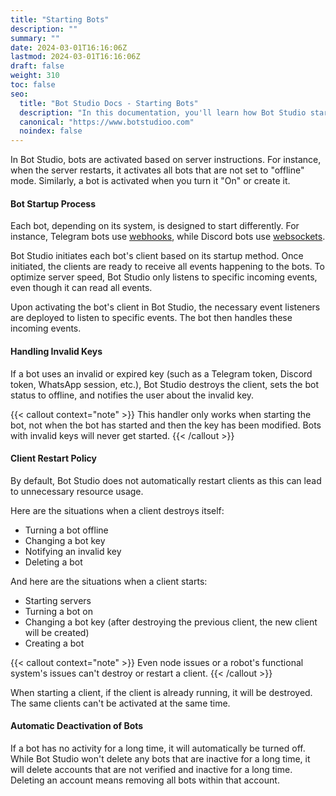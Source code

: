 ```yaml
---
title: "Starting Bots"
description: ""
summary: ""
date: 2024-03-01T16:16:06Z
lastmod: 2024-03-01T16:16:06Z
draft: false
weight: 310
toc: false
seo:
  title: "Bot Studio Docs - Starting Bots"
  description: "In this documentation, you'll learn how Bot Studio starts a robot and what it does to it to make it operational. Click here to learn more."
  canonical: "https://www.botstudioo.com"
  noindex: false
---
```


In Bot Studio, bots are activated based on server instructions. For instance, when the server restarts, it activates all bots that are not set to "offline" mode. Similarly, a bot is activated when you turn it "On" or create it.

#### Bot Startup Process

Each bot, depending on its system, is designed to start differently. For instance, Telegram bots use [webhooks](https://www.redhat.com/en/topics/automation/what-is-a-webhook), while Discord bots use [websockets](https://developer.mozilla.org/en-US/docs/Web/API/WebSockets_API).

Bot Studio initiates each bot's client based on its startup method. Once initiated, the clients are ready to receive all events happening to the bots. To optimize server speed, Bot Studio only listens to specific incoming events, even though it can read all events.

Upon activating the bot's client in Bot Studio, the necessary event listeners are deployed to listen to specific events. The bot then handles these incoming events.

#### Handling Invalid Keys

If a bot uses an invalid or expired key (such as a Telegram token, Discord token, WhatsApp session, etc.), Bot Studio destroys the client, sets the bot status to offline, and notifies the user about the invalid key.

{{< callout context="note" >}}
This handler only works when starting the bot, not when the bot has started and then the key has been modified. Bots with invalid keys will never get started.
{{< /callout >}}

#### Client Restart Policy

By default, Bot Studio does not automatically restart clients as this can lead to unnecessary resource usage.

Here are the situations when a client destroys itself:

- Turning a bot offline
- Changing a bot key
- Notifying an invalid key
- Deleting a bot

And here are the situations when a client starts:

- Starting servers
- Turning a bot on
- Changing a bot key (after destroying the previous client, the new client will be created)
- Creating a bot

{{< callout context="note" >}}
Even node issues or a robot's functional system's issues can't destroy or restart a client.
{{< /callout >}}

When starting a client, if the client is already running, it will be destroyed. The same clients can't be activated at the same time.

#### Automatic Deactivation of Bots

If a bot has no activity for a long time, it will automatically be turned off. While Bot Studio won't delete any bots that are inactive for a long time, it will delete accounts that are not verified and inactive for a long time. Deleting an account means removing all bots within that account.
